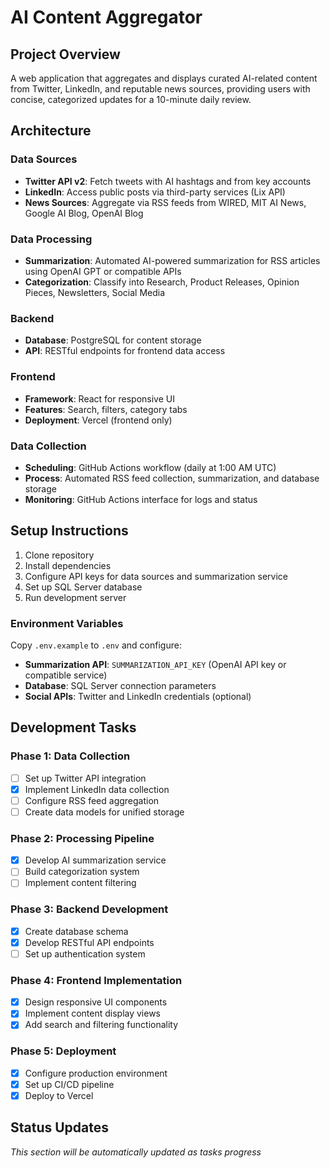# AI Content Aggregator

## Project Overview
A web application that aggregates and displays curated AI-related content from Twitter, LinkedIn, and reputable news sources, providing users with concise, categorized updates for a 10-minute daily review.

## Architecture

### Data Sources
- **Twitter API v2**: Fetch tweets with AI hashtags and from key accounts
- **LinkedIn**: Access public posts via third-party services (Lix API)
- **News Sources**: Aggregate via RSS feeds from WIRED, MIT AI News, Google AI Blog, OpenAI Blog

### Data Processing
- **Summarization**: Automated AI-powered summarization for RSS articles using OpenAI GPT or compatible APIs
- **Categorization**: Classify into Research, Product Releases, Opinion Pieces, Newsletters, Social Media

### Backend
- **Database**: PostgreSQL for content storage
- **API**: RESTful endpoints for frontend data access

### Frontend
- **Framework**: React for responsive UI
- **Features**: Search, filters, category tabs
- **Deployment**: Vercel (frontend only)

### Data Collection
- **Scheduling**: GitHub Actions workflow (daily at 1:00 AM UTC)
- **Process**: Automated RSS feed collection, summarization, and database storage
- **Monitoring**: GitHub Actions interface for logs and status

## Setup Instructions
1. Clone repository
2. Install dependencies
3. Configure API keys for data sources and summarization service
4. Set up SQL Server database
5. Run development server

### Environment Variables
Copy `.env.example` to `.env` and configure:
- **Summarization API**: `SUMMARIZATION_API_KEY` (OpenAI API key or compatible service)
- **Database**: SQL Server connection parameters
- **Social APIs**: Twitter and LinkedIn credentials (optional)

## Development Tasks

### Phase 1: Data Collection
- [ ] Set up Twitter API integration
- [x] Implement LinkedIn data collection
- [ ] Configure RSS feed aggregation
- [ ] Create data models for unified storage

### Phase 2: Processing Pipeline
- [x] Develop AI summarization service
- [ ] Build categorization system
- [ ] Implement content filtering

### Phase 3: Backend Development
- [x] Create database schema
- [x] Develop RESTful API endpoints
- [ ] Set up authentication system

### Phase 4: Frontend Implementation
- [x] Design responsive UI components
- [x] Implement content display views
- [x] Add search and filtering functionality

### Phase 5: Deployment
- [x] Configure production environment
- [x] Set up CI/CD pipeline
- [x] Deploy to Vercel

## Status Updates
*This section will be automatically updated as tasks progress*